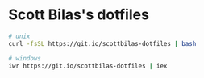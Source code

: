 # Scott Bilas's dotfiles

```bash
# unix
curl -fsSL https://git.io/scottbilas-dotfiles | bash

# windows
iwr https://git.io/scottbilas-dotfiles | iex
```
